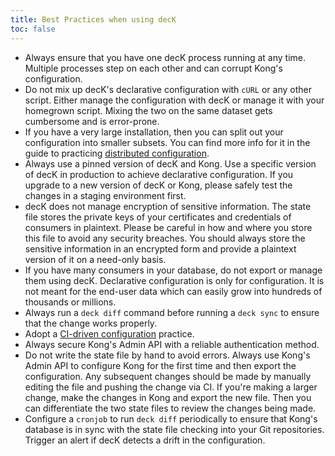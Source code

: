 ```yaml
---
title: Best Practices when using decK
toc: false
---
```


- Always ensure that you have one decK process running at any time. Multiple
  processes step on each other and can corrupt Kong's configuration.
- Do not mix up decK's declarative configuration with `cURL` or any other
  script. Either manage the configuration with decK or manage it with your
  homegrown script. Mixing the two on the same dataset gets cumbersome
  and is error-prone.
- If you have a very large installation, then you can split out
  your configuration into smaller subsets. You can find more info for it
  in the guide to practicing
  [distributed configuration](/deck/{{page.kong_version}}/guides/distributed-configuration).
- Always use a pinned version of decK and Kong.
  Use a specific version of decK in production to achieve declarative 
  configuration. If you upgrade to a new version of decK or Kong,
  please safely test the changes in a staging environment first.
- decK does not manage encryption of sensitive information. The state file stores the private
  keys of your certificates and credentials of consumers in
  plaintext. Please be careful in how and where you store
  this file to avoid any security breaches.
  You should always store the sensitive information in an encrypted form and provide a plaintext version
  of it on a need-only basis.
- If you have many consumers in your database, do not export
  or manage them using decK. Declarative configuration is only for configuration.
  It is not meant for the end-user data which can easily grow into hundreds of thousands or millions.
- Always run a `deck diff` command before running a `deck sync`
  to ensure that the change works properly.
- Adopt a [CI-driven configuration](/deck/{{page.kong_version}}/guides/ci-driven-configuration) practice.
- Always secure Kong's Admin API with a reliable authentication method.
- Do not write the state file by hand to avoid errors.
  Always use Kong's Admin API to
  configure Kong for the first time and then export the configuration. Any
  subsequent changes should be made by manually editing the file and pushing
  the change via CI. If you're making a larger change, make the changes in Kong and
  export the new file. Then you can differentiate the two state files to review the changes
  being made.
- Configure a `cronjob` to run `deck diff` periodically to ensure that Kong's
  database is in sync with the state file checking into your Git repositories.
  Trigger an alert if decK detects a drift in the configuration.
